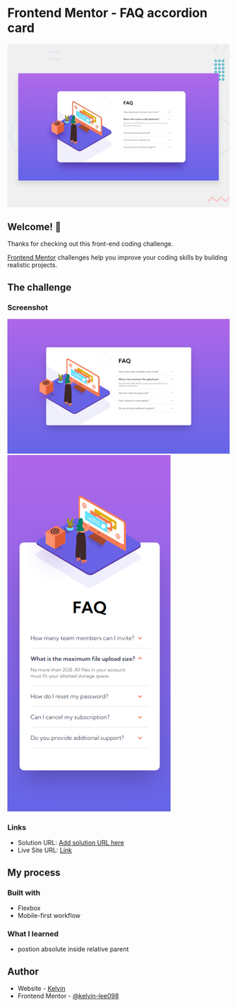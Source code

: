 # Frontend Mentor - FAQ accordion card

![Design preview for the FAQ accordion card coding challenge](./design/desktop-preview.jpg)

## Welcome! 👋

Thanks for checking out this front-end coding challenge.

[Frontend Mentor](https://www.frontendmentor.io) challenges help you improve your coding skills by building realistic projects.

## The challenge

### Screenshot

![Desktop-view](./screenshots/desktop.png)
![Mogile-view](./screenshots/mobile.png)
### Links

- Solution URL: [Add solution URL here](https://github.com/frontendmentor-kelvin/faq-accordion-card-main)
- Live Site URL: [Link](https://frontendmentor-kelvin.github.io/faq-accordion-card-main/)

## My process

### Built with

- Flexbox
- Mobile-first workflow

### What I learned
- postion absolute inside relative parent

## Author

- Website - [Kelvin](https://github.com/kelvin-lee098)
- Frontend Mentor - [@kelvin-lee098](https://www.frontendmentor.io/profile/kelvin-lee098)